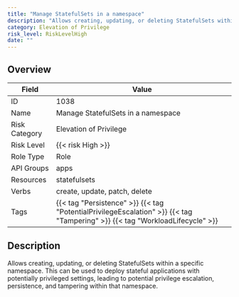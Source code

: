 ```yaml
---
title: "Manage StatefulSets in a namespace"
description: "Allows creating, updating, or deleting StatefulSets within a specific namespace. This can be used to deploy stateful applications with potentially privileged settings, leading to potential privilege escalation, persistence, and tampering within that namespace."
category: Elevation of Privilege
risk_level: RiskLevelHigh
date: ""
---
```


## Overview

| Field         | Value                                                                                                                        |
| ------------- | ---------------------------------------------------------------------------------------------------------------------------- |
| ID            | 1038                                                                                                                         |
| Name          | Manage StatefulSets in a namespace                                                                                           |
| Risk Category | Elevation of Privilege                                                                                                       |
| Risk Level    | {{< risk High >}}                                                                                                            |
| Role Type     | Role                                                                                                                         |
| API Groups    | apps                                                                                                                         |
| Resources     | statefulsets                                                                                                                 |
| Verbs         | create, update, patch, delete                                                                                                |
| Tags          | {{< tag "Persistence" >}} {{< tag "PotentialPrivilegeEscalation" >}} {{< tag "Tampering" >}} {{< tag "WorkloadLifecycle" >}} |

## Description

Allows creating, updating, or deleting StatefulSets within a specific namespace. This can be used to deploy stateful applications with potentially privileged settings, leading to potential privilege escalation, persistence, and tampering within that namespace.
